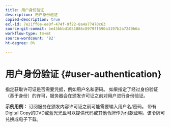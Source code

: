 ```yaml
---
title: 用户身份验证
description: 用户身份验证
copied-description: true
exl-id: 7e21ff0e-ee0f-474f-9f22-8a4a77470c63
source-git-commit: be43bbbd1051886c8979ff590a3197b2a7249b6a
workflow-type: tm+mt
source-wordcount: '82'
ht-degree: 0%

---
```


# 用户身份验证 {#user-authentication}

指定获取许可证是否需要凭据，例如用户名和密码。 如果指定了经过身份验证（基于身份）的许可，服务器会在颁发许可证之前对用户进行身份验证。

**示例用例：** 订阅服务在颁发内容许可证之前可能需要输入用户名/密码。 带有Digital Copy的DVD或蓝光光盘可以提供代码或其他令牌作为付款证明，该令牌可兑换成电子下载。

